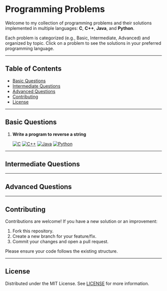 # Programming Problems 

Welcome to my collection of programming problems and their solutions implemented in multiple languages: **C**, **C++**, **Java**, and **Python**.

Each problem is categorized (e.g., Basic, Intermediate, Advanced) and organized by topic. Click on a problem to see the solutions in your preferred programming language.

---

## Table of Contents

- [Basic Questions](#basic-questions)
- [Intermediate Questions](#intermediate-questions)
- [Advanced Questions](#advanced-questions)
- [Contributing](#contributing)
- [License](#license)

---

## Basic Questions

1. **Write a program to reverse a string**

      <a href="./Basic/Write a program to reverse a string/Solution.c" target="_blank"><img src="https://img.shields.io/badge/C-View_Solution-blue" alt="C"></a>
      <a href="./Basic/Write a program to reverse a string/Solution.cpp" target="_blank"><img src="https://img.shields.io/badge/C++-View_Solution-blue" alt="C++"></a>
      <a href="./Basic/Write a program to reverse a string/Solution.java" target="_blank"><img src="https://img.shields.io/badge/Java-View_Solution-blue" alt="Java"></a>
      <a href="./Basic/Write a program to reverse a string/Solution.py" target="_blank"><img src="https://img.shields.io/badge/Python-View_Solution-blue" alt="Python"></a>




---

## Intermediate Questions



---

## Advanced Questions




---

## Contributing

Contributions are welcome! If you have a new solution or an improvement:
1. Fork this repository.
2. Create a new branch for your feature/fix.
3. Commit your changes and open a pull request.

Please ensure your code follows the existing structure.

---

## License

Distributed under the MIT License. See [LICENSE](LICENSE) for more information.
